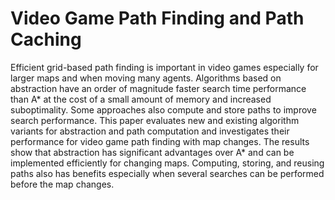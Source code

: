 # Video Game Path Finding and Path Caching

Efficient grid-based path finding is important in video games especially for larger maps and when moving many agents. Algorithms based on abstraction have an order of magnitude faster search time performance than A* at the cost of a small amount of memory and increased suboptimality. Some approaches also compute and store paths to improve search performance. This paper evaluates new and existing algorithm variants for abstraction and path computation and investigates their performance for video game path finding with map changes. The results show that abstraction has significant advantages over A* and can be implemented efficiently for changing maps. Computing, storing, and reusing paths also has benefits especially when several searches can be performed before the map changes.

